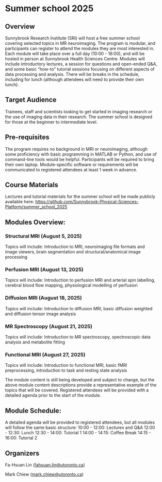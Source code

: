 # Summer school 2025


## Overview
Sunnybrook Research Institute (SRI) will host a free summer school covering selected topics in MR neuroimaging. The program is modular, and participants can register to attend the modules they are most interested in. Each module will take place over a full day (10:00 - 16:00), and will be hosted in person at Sunnybrook Health Sciences Centre. Modules will include introductory lectures, a session for questions and open-ended Q&A, and some basic “how-to” tutorial sessions focusing on different aspects of data processing and analysis. There will be breaks in the schedule, including for lunch (although attendees will need to provide their own lunch).

## Target Audience
Trainees, staff and scientists looking to get started in imaging research or the use of imaging data in their research. The summer school is designed for those at the beginner to intermediate level.

## Pre-requisites
The program requires no background in MRI or neuroimaging, although some proficiency with basic programming in MATLAB or Python, and use of command-line tools would be helpful. Participants will be required to bring their own laptop. Module-specific software or requirements will be communicated to registered attendees at least 1 week in advance.

## Course Materials
Lectures and tutorial materials for the summer school will be made publicly available here: https://github.com/Sunnybrook-Physical-Sciences-Platform/summer_school_2025

## Modules Overview:
### Structural MRI (August 5, 2025)

Topics will include: Introduction to MRI, neuroimaging file formats and image viewers, brain segmentation and structural/anatomical image processing

### Perfusion MRI (August 13, 2025)

Topics will include: Introduction to perfusion MRI and arterial spin labelling, cerebral blood flow mapping, physiological modelling of perfusion

### Diffusion MRI (August 18, 2025)

Topics will include: Introduction to diffusion MRI, basic diffusion weighted and diffusion tensor image analysis

### MR Spectroscopy (August 21, 2025)

Topics will include: Introduction to MR spectroscopy, spectroscopic data analysis and metabolite fitting

### Functional MRI (August 27, 2025)

Topics will include: Introduction to functional MRI, basic fMRI preprocessing, introduction to task and resting state analysis

The module content is still being developed and subject to change, but the above module content descriptions provide a representative example of the topics that will be covered. Registered attendees will be provided with a detailed agenda prior to the start of the module.

## Module Schedule:
A detailed agenda will be provided to registered attendees, but all modules will follow the same basic structure:
10:00 - 12:00: Lectures and Q&A
12:00 - 12:30: Lunch
12:30 - 14:00: Tutorial 1
14:00 - 14:15: Coffee Break
14:15 - 16:00: Tutorial 2

## Organizers
Fa-Hsuan Lin (fahsuan.lin@utoronto.ca)

Mark Chiew (mark.chiew@utoronto.ca)
